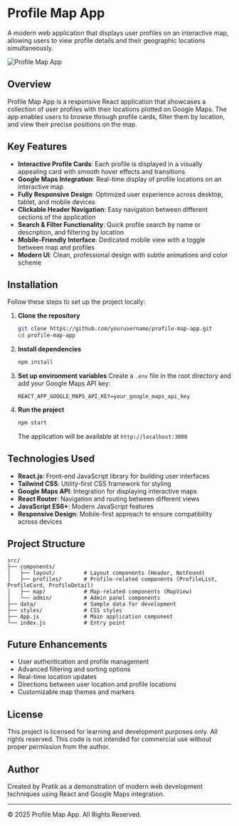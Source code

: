 # Profile Map App

A modern web application that displays user profiles on an interactive map, allowing users to view profile details and their geographic locations simultaneously.

![Profile Map App](https://via.placeholder.com/800x400?text=Profile+Map+App)

## Overview

Profile Map App is a responsive React application that showcases a collection of user profiles with their locations plotted on Google Maps. The app enables users to browse through profile cards, filter them by location, and view their precise positions on the map.

## Key Features

- **Interactive Profile Cards**: Each profile is displayed in a visually appealing card with smooth hover effects and transitions
- **Google Maps Integration**: Real-time display of profile locations on an interactive map
- **Fully Responsive Design**: Optimized user experience across desktop, tablet, and mobile devices
- **Clickable Header Navigation**: Easy navigation between different sections of the application
- **Search & Filter Functionality**: Quick profile search by name or description, and filtering by location
- **Mobile-Friendly Interface**: Dedicated mobile view with a toggle between map and profiles
- **Modern UI**: Clean, professional design with subtle animations and color scheme

## Installation

Follow these steps to set up the project locally:

1. **Clone the repository**
   ```bash
   git clone https://github.com/yourusername/profile-map-app.git
   cd profile-map-app
   ```

2. **Install dependencies**
   ```bash
   npm install
   ```

3. **Set up environment variables**
   Create a `.env` file in the root directory and add your Google Maps API key:
   ```
   REACT_APP_GOOGLE_MAPS_API_KEY=your_google_maps_api_key
   ```

4. **Run the project**
   ```bash
   npm start
   ```
   The application will be available at `http://localhost:3000`

## Technologies Used

- **React.js**: Front-end JavaScript library for building user interfaces
- **Tailwind CSS**: Utility-first CSS framework for styling
- **Google Maps API**: Integration for displaying interactive maps
- **React Router**: Navigation and routing between different views
- **JavaScript ES6+**: Modern JavaScript features
- **Responsive Design**: Mobile-first approach to ensure compatibility across devices

## Project Structure

```
src/
├── components/
│   ├── layout/         # Layout components (Header, NotFound)
│   ├── profiles/       # Profile-related components (ProfileList, ProfileCard, ProfileDetail)
│   ├── map/            # Map-related components (MapView)
│   └── admin/          # Admin panel components
├── data/               # Sample data for development
├── styles/             # CSS styles
├── App.js              # Main application component
└── index.js            # Entry point
```

## Future Enhancements

- User authentication and profile management
- Advanced filtering and sorting options
- Real-time location updates
- Directions between user location and profile locations
- Customizable map themes and markers

## License

This project is licensed for learning and development purposes only. All rights reserved. This code is not intended for commercial use without proper permission from the author.

## Author

Created by Pratik as a demonstration of modern web development techniques using React and Google Maps integration.

---

© 2025 Profile Map App. All Rights Reserved.
